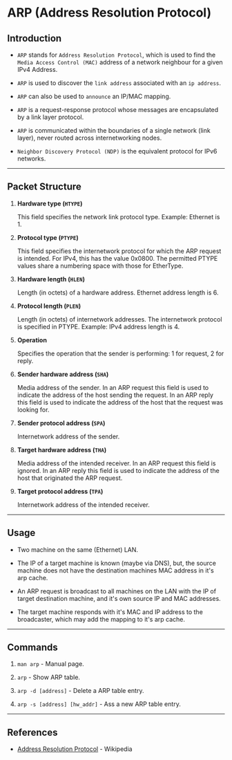 # ARP (Address Resolution Protocol)

## Introduction

* `ARP` stands for `Address Resolution Protocol`, which is used to find the `Media Access Control (MAC)` address of a network neighbour for a given IPv4 Address.

* `ARP` is used to discover the `link address` associated with an `ip address`.

* `ARP` can also be used to `announce` an IP/MAC mapping.

* `ARP` is a request-response protocol whose messages are encapsulated by a link layer protocol. 

* `ARP` is communicated within the boundaries of a single network (link layer), never routed across internetworking nodes. 

* `Neighbor Discovery Protocol (NDP)` is the equivalent protocol for IPv6 networks. 

---

## Packet Structure

1. __Hardware type (`HTYPE`)__

    This field specifies the network link protocol type. Example: Ethernet is 1.

2. __Protocol type (`PTYPE`)__

    This field specifies the internetwork protocol for which the ARP request is intended. For IPv4, this has the value 0x0800. The permitted PTYPE values share a numbering space with those for EtherType.

3. __Hardware length (`HLEN`)__

    Length (in octets) of a hardware address. Ethernet address length is 6.

4. __Protocol length (`PLEN`)__

    Length (in octets) of internetwork addresses. The internetwork protocol is specified in PTYPE. Example: IPv4 address length is 4.

5. __Operation__ 

    Specifies the operation that the sender is performing: 1 for request, 2 for reply.

6. __Sender hardware address (`SHA`)__

    Media address of the sender. In an ARP request this field is used to indicate the address of the host sending the request. In an ARP reply this field is used to indicate the address of the host that the request was looking for.

7. __Sender protocol address (`SPA`)__

    Internetwork address of the sender.

8. __Target hardware address (`THA`)__

    Media address of the intended receiver. In an ARP request this field is ignored. In an ARP reply this field is used to indicate the address of the host that originated the ARP request.

9. __Target protocol address (`TPA`)__

    Internetwork address of the intended receiver.

---

## Usage

* Two machine on the same (Ethernet) LAN.

* The IP of a target machine is known (maybe via DNS), but, the source machine does not have the destination machines MAC address in it's arp cache.

* An ARP request is broadcast to all machines on the LAN with the IP of target destination machine, and it's own source IP and MAC addresses.

* The target machine responds with it's MAC and IP address to the broadcaster, which may add the mapping to it's arp cache.

---

## Commands

1. `man arp` - Manual page.

2. `arp` - Show ARP table.

3. `arp -d [address]` - Delete a ARP table entry.

4. `arp -s [address] [hw_addr]` - Ass a new ARP table entry.

---

## References

* [Address Resolution Protocol](https://en.wikipedia.org/wiki/Address_Resolution_Protocol) - Wikipedia
